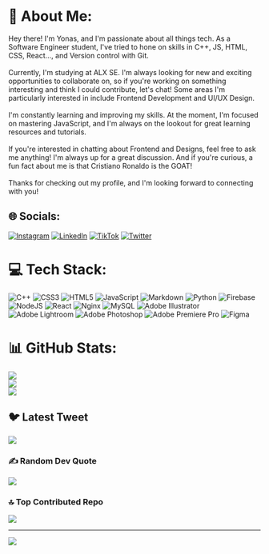 # 💫 About Me:
Hey there! I'm Yonas, and I'm passionate about all things tech. As a Software Engineer student, I've tried to hone on skills in C++, JS, HTML, CSS, React..., and Version control with Git.<br><br>Currently, I'm studying at ALX SE. I'm always looking for new and exciting opportunities to collaborate on, so if you're working on something interesting and think I could contribute, let's chat! Some areas I'm particularly interested in include Frontend Development and UI/UX Design.<br><br>I'm constantly learning and improving my skills. At the moment, I'm focused on mastering JavaScript, and I'm always on the lookout for great learning resources and tutorials.<br><br>If you're interested in chatting about Frontend and Designs, feel free to ask me anything! I'm always up for a great discussion. And if you're curious, a fun fact about me is that Cristiano Ronaldo is the GOAT!<br><br>Thanks for checking out my profile, and I'm looking forward to connecting with you!


## 🌐 Socials:
[![Instagram](https://img.shields.io/badge/Instagram-%23E4405F.svg?logo=Instagram&logoColor=white)](https://instagram.com/14_jonah) [![LinkedIn](https://img.shields.io/badge/LinkedIn-%230077B5.svg?logo=linkedin&logoColor=white)](https://linkedin.com/in/yonasandualem14) [![TikTok](https://img.shields.io/badge/TikTok-%23000000.svg?logo=TikTok&logoColor=white)](https://tiktok.com/@14_jonah) [![Twitter](https://img.shields.io/badge/Twitter-%231DA1F2.svg?logo=Twitter&logoColor=white)](https://twitter.com/14_jonahb) 

# 💻 Tech Stack:
![C++](https://img.shields.io/badge/c++-%2300599C.svg?style=flat&logo=c%2B%2B&logoColor=white) ![CSS3](https://img.shields.io/badge/css3-%231572B6.svg?style=flat&logo=css3&logoColor=white) ![HTML5](https://img.shields.io/badge/html5-%23E34F26.svg?style=flat&logo=html5&logoColor=white) ![JavaScript](https://img.shields.io/badge/javascript-%23323330.svg?style=flat&logo=javascript&logoColor=%23F7DF1E) ![Markdown](https://img.shields.io/badge/markdown-%23000000.svg?style=flat&logo=markdown&logoColor=white) ![Python](https://img.shields.io/badge/python-3670A0?style=flat&logo=python&logoColor=ffdd54) ![Firebase](https://img.shields.io/badge/firebase-%23039BE5.svg?style=flat&logo=firebase) ![NodeJS](https://img.shields.io/badge/node.js-6DA55F?style=flat&logo=node.js&logoColor=white) ![React](https://img.shields.io/badge/react-%2320232a.svg?style=flat&logo=react&logoColor=%2361DAFB) ![Nginx](https://img.shields.io/badge/nginx-%23009639.svg?style=flat&logo=nginx&logoColor=white) ![MySQL](https://img.shields.io/badge/mysql-%2300f.svg?style=flat&logo=mysql&logoColor=white) ![Adobe Illustrator](https://img.shields.io/badge/adobeillustrator-%23FF9A00.svg?style=flat&logo=adobeillustrator&logoColor=white) ![Adobe Lightroom](https://img.shields.io/badge/Adobe%20Lightroom-31A8FF.svg?style=flat&logo=Adobe%20Lightroom&logoColor=white) ![Adobe Photoshop](https://img.shields.io/badge/adobephotoshop-%2331A8FF.svg?style=flat&logo=adobephotoshop&logoColor=white) ![Adobe Premiere Pro](https://img.shields.io/badge/Adobe%20Premiere%20Pro-9999FF.svg?style=flat&logo=Adobe%20Premiere%20Pro&logoColor=white) 	![Figma](https://img.shields.io/badge/figma-%23F24E1E.svg?style=flat&logo=figma&logoColor=white)
# 📊 GitHub Stats:
![](https://github-readme-stats.vercel.app/api?username=Yonas1472&theme=tokyonight&hide_border=true&include_all_commits=false&count_private=false)<br/>
![](https://github-readme-streak-stats.herokuapp.com/?user=Yonas1472&theme=tokyonight&hide_border=true)<br/>
![](https://github-readme-stats.vercel.app/api/top-langs/?username=Yonas1472&theme=tokyonight&hide_border=true&include_all_commits=false&count_private=false&layout=compact)

## 🐦 Latest Tweet
[![](https://gtce.itsvg.in/api?username=14_jonahb)](https://github.com/VishwaGauravIn/github-twitter-card-embed)

### ✍️ Random Dev Quote
![](https://quotes-github-readme.vercel.app/api?type=vetical&theme=tokyonight)

### 🔝 Top Contributed Repo
![](https://github-contributor-stats.vercel.app/api?username=Yonas1472&limit=5&theme=tokyonight&combine_all_yearly_contributions=true)

---
[![](https://visitcount.itsvg.in/api?id=Yonas1472&icon=2&color=1)](https://visitcount.itsvg.in)

<!-- Proudly created with GPRM ( https://gprm.itsvg.in ) -->
